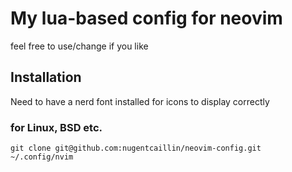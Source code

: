 # My lua-based config for neovim
feel free to use/change if you like
## Installation
Need to have a nerd font installed for icons to display correctly
### for Linux, BSD etc.
```
git clone git@github.com:nugentcaillin/neovim-config.git ~/.config/nvim
```
